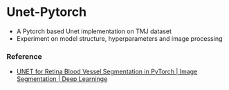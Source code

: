 # Unet-Pytorch

- A Pytorch based Unet implementation on TMJ dataset
- Experiment on model structure, hyperparameters and image processing

### Reference
- <a href="https://www.youtube.com/watch?v=T0BiFBaMLDQ">UNET for Retina Blood Vessel Segmentation in PyTorch | Image Segmentation | Deep Learninge</a>
